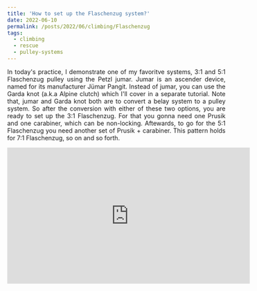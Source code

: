 ```yaml
---
title: 'How to set up the Flaschenzug system?'
date: 2022-06-10
permalink: /posts/2022/06/climbing/Flaschenzug
tags:
  - climbing
  - rescue
  - pulley-systems
---
```

<p align="justify">In today's practice, I demonstrate one of my favoritve systems, 3:1 and 5:1 Flaschenzug pulley using the Petzl jumar. Jumar is an ascender device, named for its manufacturer Jümar Pangit. Instead of jumar, you can use the Garda knot (a.k.a Alpine clutch) which I'll cover in a separate tutorial. Note that, jumar and Garda knot both are to convert a belay system to a pulley system. So after the conversion with either of these two options, you are ready to set up the 3:1 Flaschenzug. For that you gonna need one Prusik and one carabiner, which can be non-locking. Aftewards, to go for the 5:1 Flaschenzug you need another set of Prusik + carabiner. This pattern holds for 7:1 Flaschenzug, so on and so forth. <p>
<iframe width="560" height="315" src="https://www.youtube.com/embed/w2BuZ2B-iG4" title="YouTube video player" frameborder="0" allow="accelerometer; autoplay; clipboard-write; encrypted-media; gyroscope; picture-in-picture" allowfullscreen></iframe>
